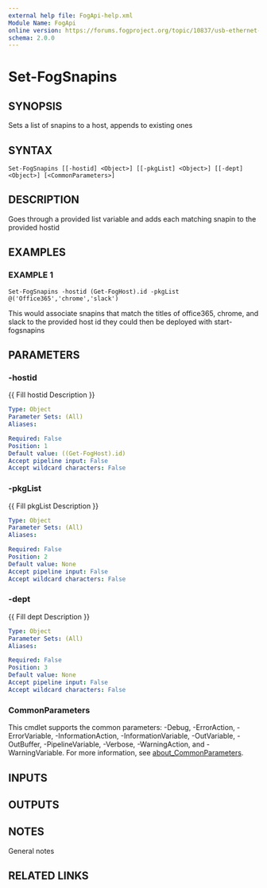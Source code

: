 ```yaml
---
external help file: FogApi-help.xml
Module Name: FogApi
online version: https://forums.fogproject.org/topic/10837/usb-ethernet-adapter-mac-s-for-imaging-multiple-hosts-universal-imaging-nics-wired-nic-for-all-wireless-devices/14
schema: 2.0.0
---
```


# Set-FogSnapins

## SYNOPSIS
Sets a list of snapins to a host, appends to existing ones

## SYNTAX

```
Set-FogSnapins [[-hostid] <Object>] [[-pkgList] <Object>] [[-dept] <Object>] [<CommonParameters>]
```

## DESCRIPTION
Goes through a provided list variable and adds each matching snapin to the provided
hostid

## EXAMPLES

### EXAMPLE 1
```
Set-FogSnapins -hostid (Get-FogHost).id -pkgList @('Office365','chrome','slack')
```

This would associate snapins that match the titles of office365, chrome, and slack to the provided host id
they could then be deployed with start-fogsnapins

## PARAMETERS

### -hostid
{{ Fill hostid Description }}

```yaml
Type: Object
Parameter Sets: (All)
Aliases:

Required: False
Position: 1
Default value: ((Get-FogHost).id)
Accept pipeline input: False
Accept wildcard characters: False
```

### -pkgList
{{ Fill pkgList Description }}

```yaml
Type: Object
Parameter Sets: (All)
Aliases:

Required: False
Position: 2
Default value: None
Accept pipeline input: False
Accept wildcard characters: False
```

### -dept
{{ Fill dept Description }}

```yaml
Type: Object
Parameter Sets: (All)
Aliases:

Required: False
Position: 3
Default value: None
Accept pipeline input: False
Accept wildcard characters: False
```

### CommonParameters
This cmdlet supports the common parameters: -Debug, -ErrorAction, -ErrorVariable, -InformationAction, -InformationVariable, -OutVariable, -OutBuffer, -PipelineVariable, -Verbose, -WarningAction, and -WarningVariable. For more information, see [about_CommonParameters](http://go.microsoft.com/fwlink/?LinkID=113216).

## INPUTS

## OUTPUTS

## NOTES
General notes

## RELATED LINKS
